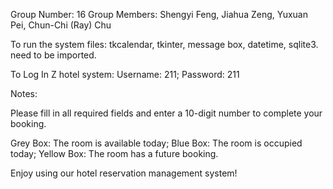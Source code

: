 Group Number: 16
Group Members: Shengyi Feng, Jiahua Zeng, Yuxuan Pei, Chun-Chi (Ray) Chu

To run the system files:
tkcalendar, tkinter, message box, datetime, sqlite3. need to be imported. 

To Log In Z hotel system: 
Username: 211; Password: 211

Notes:

Please fill in all required fields and enter a 10-digit number to complete your booking.

Grey Box: The room is available today;
Blue Box: The room is occupied today;
Yellow Box: The room has a future booking.


Enjoy using our hotel reservation management system!
